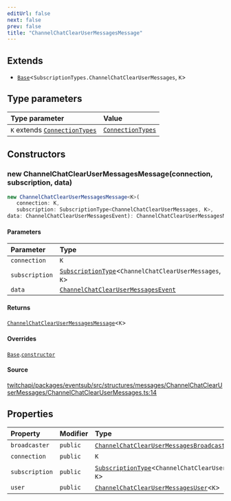 ```yaml
---
editUrl: false
next: false
prev: false
title: "ChannelChatClearUserMessagesMessage"
---
```


## Extends

- [`Base`](Base.md)\<`SubscriptionTypes.ChannelChatClearUserMessages`, `K`\>

## Type parameters

| Type parameter | Value |
| :------ | :------ |
| `K` extends [`ConnectionTypes`](../type-aliases/ConnectionTypes.md) | [`ConnectionTypes`](../type-aliases/ConnectionTypes.md) |

## Constructors

### new ChannelChatClearUserMessagesMessage(connection, subscription, data)

```ts
new ChannelChatClearUserMessagesMessage<K>(
   connection: K, 
   subscription: SubscriptionType<ChannelChatClearUserMessages, K>, 
data: ChannelChatClearUserMessagesEvent): ChannelChatClearUserMessagesMessage<K>
```

#### Parameters

| Parameter | Type |
| :------ | :------ |
| `connection` | `K` |
| `subscription` | [`SubscriptionType`](../type-aliases/SubscriptionType.md)\<`ChannelChatClearUserMessages`, `K`\> |
| `data` | [`ChannelChatClearUserMessagesEvent`](../interfaces/ChannelChatClearUserMessagesEvent.md) |

#### Returns

[`ChannelChatClearUserMessagesMessage`](ChannelChatClearUserMessagesMessage.md)\<`K`\>

#### Overrides

[`Base`](Base.md).[`constructor`](Base.md#constructors)

#### Source

[twitchapi/packages/eventsub/src/structures/messages/ChannelChatClearUserMessages/ChannelChatClearUserMessages.ts:14](https://github.com/pablornc/twitchapi//blob/b274026/packages/eventsub/src/structures/messages/ChannelChatClearUserMessages/ChannelChatClearUserMessages.ts#L14)

## Properties

| Property | Modifier | Type | Inherited from |
| :------ | :------ | :------ | :------ |
| `broadcaster` | `public` | [`ChannelChatClearUserMessagesBroadcaster`](ChannelChatClearUserMessagesBroadcaster.md)\<`K`\> | - |
| `connection` | `public` | `K` | [`Base`](Base.md).`connection` |
| `subscription` | `public` | [`SubscriptionType`](../type-aliases/SubscriptionType.md)\<`ChannelChatClearUserMessages`, `K`\> | [`Base`](Base.md).`subscription` |
| `user` | `public` | [`ChannelChatClearUserMessagesUser`](ChannelChatClearUserMessagesUser.md)\<`K`\> | - |
